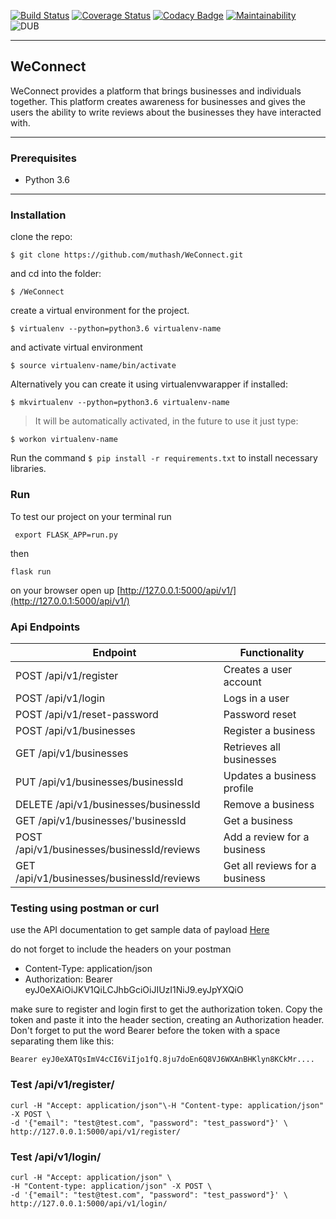 [![Build Status](https://travis-ci.org/muthash/Weconnect-v1.svg?branch=feedback)](https://travis-ci.org/muthash/Weconnect-v1)
[![Coverage Status](https://coveralls.io/repos/github/muthash/Weconnect-v1/badge.svg?branch=feedback)](https://coveralls.io/github/muthash/Weconnect-v1?branch=feedback)
[![Codacy Badge](https://api.codacy.com/project/badge/Grade/7bd206e97cad42958a5290335b80180f)](https://www.codacy.com/app/muthash/Weconnect-v1?utm_source=github.com&amp;utm_medium=referral&amp;utm_content=muthash/Weconnect-v1&amp;utm_campaign=Badge_Grade)
[![Maintainability](https://api.codeclimate.com/v1/badges/50bed4e13c381e0462f2/maintainability)](https://codeclimate.com/github/muthash/Weconnect-v1/maintainability)
![DUB](https://img.shields.io/dub/l/vibe-d.svg)

___

## WeConnect

WeConnect provides a platform that brings businesses and individuals together. This platform creates awareness for businesses and gives the users the ability to write reviews about the businesses they have interacted with.
___
### Prerequisites

* Python 3.6
____

### Installation

clone the repo:
```
$ git clone https://github.com/muthash/WeConnect.git
```
and cd into the folder:
```
$ /WeConnect
```
create a virtual environment for the project.
```
$ virtualenv --python=python3.6 virtualenv-name
```
and activate virtual environment
```
$ source virtualenv-name/bin/activate
```
Alternatively you can create it using virtualenvwarapper if installed:
```
$ mkvirtualenv --python=python3.6 virtualenv-name
```
> It will be automatically activated, in the future to use it just type:
```
$ workon virtualenv-name
```
Run the command `$ pip install -r requirements.txt` to install necessary libraries.

### Run 

To test our project on your terminal run 

``` export FLASK_APP=run.py```

then

``` flask run ```

on your browser open up [http://127.0.0.1:5000/api/v1/](http://127.0.0.1:5000/api/v1/)

### Api Endpoints

| Endpoint | Functionality |
| -------- | ------------- |
| POST /api/v1/register | Creates a user account |
| POST /api/v1/login | Logs in a user |
| POST /api/v1/reset-password  | Password reset |
| POST /api/v1/businesses | Register a business |
| GET /api/v1/businesses  | Retrieves all businesses |
| PUT /api/v1/businesses/businessId | Updates a business profile |
| DELETE /api/v1/businesses/businessId | Remove a business |
| GET /api/v1/businesses/'businessId | Get a business |
| POST /api/v1/businesses/businessId/reviews | Add a review for a business |
| GET /api/v1/businesses/businessId/reviews | Get all reviews for a business |

### Testing using postman or curl 

use the API documentation to get sample data of payload [Here](https://dashboard.heroku.com/apps/w3connect)

do not forget to include the headers on your postman 
 - Content-Type: application/json
 - Authorization: Bearer eyJ0eXAiOiJKV1QiLCJhbGciOiJIUzI1NiJ9.eyJpYXQiO

make sure to register and login first to get the authorization token.
Copy the token and paste it into the header section, creating an Authorization header. Don't forget to put the word Bearer before the token with a space separating them like this:

```Bearer eyJ0eXATQsImV4cCI6ViIjo1fQ.8ju7doEn6Q8VJ6WXAnBHKlyn8KCkMr....```

### Test /api/v1/register/
    
    curl -H "Accept: application/json"\-H "Content-type: application/json" -X POST \
	-d '{"email": "test@test.com", "password": "test_password"}' \
	http://127.0.0.1:5000/api/v1/register/

### Test /api/v1/login/
    
    curl -H "Accept: application/json" \
	-H "Content-type: application/json" -X POST \
	-d '{"email": "test@test.com", "password": "test_password"}' \
	http://127.0.0.1:5000/api/v1/login/


